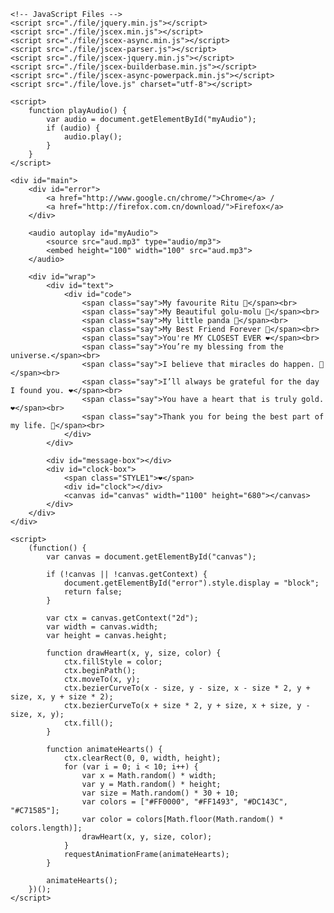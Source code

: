 <!DOCTYPE html>
<html lang="en">
<head>
    <meta charset="UTF-8">
    <title>HBD Love</title>
    <link rel="stylesheet" href="./file/default.css" type="text/css">

    <!-- JavaScript Files -->
    <script src="./file/jquery.min.js"></script>
    <script src="./file/jscex.min.js"></script>
    <script src="./file/jscex-async.min.js"></script>
    <script src="./file/jscex-parser.js"></script>
    <script src="./file/jscex-jquery.min.js"></script>
    <script src="./file/jscex-builderbase.min.js"></script>
    <script src="./file/jscex-async-powerpack.min.js"></script>
    <script src="./file/love.js" charset="utf-8"></script>

    <script>
        function playAudio() {
            var audio = document.getElementById("myAudio");
            if (audio) {
                audio.play();
            }
        }
    </script>
</head>
<body>

    <div id="main">
        <div id="error">
            <a href="http://www.google.cn/chrome/">Chrome</a> /
            <a href="http://firefox.com.cn/download/">Firefox</a>
        </div>

        <audio autoplay id="myAudio">
            <source src="aud.mp3" type="audio/mp3">
            <embed height="100" width="100" src="aud.mp3">
        </audio>

        <div id="wrap">
            <div id="text">
                <div id="code">
                    <span class="say">My favourite Ritu 🥰</span><br>
                    <span class="say">My Beautiful golu-molu 🥰</span><br>
                    <span class="say">My little panda 🐼</span><br>
                    <span class="say">My Best Friend Forever 🥰</span><br>
                    <span class="say">You're MY CLOSEST EVER ❤️</span><br>
                    <span class="say">You’re my blessing from the universe.</span><br>
                    <span class="say">I believe that miracles do happen. 🥺</span><br>
                    <span class="say">I’ll always be grateful for the day I found you. ❤️</span><br>
                    <span class="say">You have a heart that is truly gold. ❤️</span><br>
                    <span class="say">Thank you for being the best part of my life. 🥰</span><br>
                </div>
            </div>

            <div id="message-box"></div>
            <div id="clock-box">
                <span class="STYLE1">❤️</span>
                <div id="clock"></div>
                <canvas id="canvas" width="1100" height="680"></canvas>
            </div>
        </div>
    </div>

    <script>
        (function() {
            var canvas = document.getElementById("canvas");

            if (!canvas || !canvas.getContext) {
                document.getElementById("error").style.display = "block";
                return false;
            }

            var ctx = canvas.getContext("2d");
            var width = canvas.width;
            var height = canvas.height;

            function drawHeart(x, y, size, color) {
                ctx.fillStyle = color;
                ctx.beginPath();
                ctx.moveTo(x, y);
                ctx.bezierCurveTo(x - size, y - size, x - size * 2, y + size, x, y + size * 2);
                ctx.bezierCurveTo(x + size * 2, y + size, x + size, y - size, x, y);
                ctx.fill();
            }

            function animateHearts() {
                ctx.clearRect(0, 0, width, height);
                for (var i = 0; i < 10; i++) {
                    var x = Math.random() * width;
                    var y = Math.random() * height;
                    var size = Math.random() * 30 + 10;
                    var colors = ["#FF0000", "#FF1493", "#DC143C", "#C71585"];
                    var color = colors[Math.floor(Math.random() * colors.length)];
                    drawHeart(x, y, size, color);
                }
                requestAnimationFrame(animateHearts);
            }

            animateHearts();
        })();
    </script>

</body>
</html>
